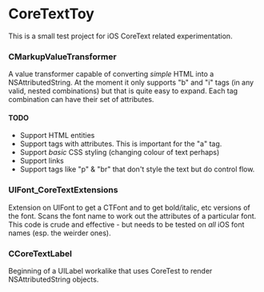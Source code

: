 # CoreTextToy

This is a small test project for iOS CoreText related experimentation.

### CMarkupValueTransformer

A value transformer capable of converting _simple_ HTML into a NSAttributedString.
At the moment it only supports "b" and "i" tags (in any valid, nested combinations) but that is quite easy to expand. Each tag combination can have their set of attributes.

#### TODO

* Support HTML entities
* Support tags with attributes. This is important for the "a" tag.
* Support _basic_ CSS styling (changing colour of text perhaps)
* Support links
* Support tags like "p" & "br" that don't style the text but do control flow.

### UIFont_CoreTextExtensions

Extension on UIFont to get a CTFont and to get bold/italic, etc versions of the font. Scans the font name to work out the attributes of a particular font. This code is crude and effective - but needs to be tested on _all_ iOS font names (esp. the weirder ones).

### CCoreTextLabel

Beginning of a UILabel workalike that uses CoreTest to render NSAttributedString objects.
